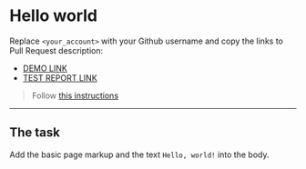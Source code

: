 # Hello world
Replace `<your_account>` with your Github username and copy the links to Pull Request description:
- [DEMO LINK](https://Oleksandr-liakhov.github.io/layout_hello-world/)
- [TEST REPORT LINK](https://Oleksandr-liakhovcle.github.io/layout_hello-world/report/html_report/)

> Follow [this instructions](https://mate-academy.github.io/layout_task-guideline/#how-to-solve-the-layout-tasks-on-github)
___

## The task
Add the basic page markup and the text `Hello, world!` into the body.

